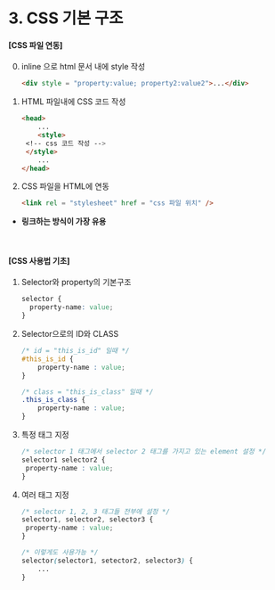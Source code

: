 # 3. CSS 기본 구조

#### [CSS 파일 연동]

0. inline 으로 html 문서 내에 style 작성

   ```html
   <div style = "property:value; property2:value2">...</div>
   ```

   

1. HTML 파일내에 CSS 코드 작성

   ```html
   <head>
       ...
       <style>
   	<!-- css 코드 작성 -->
   	</style>
       ...
   </head>
   
   ```

2. CSS 파일을  HTML에 연동

   ```html
   <link rel = "stylesheet" href = "css 파일 위치" />
   ```

- **링크하는 방식이 가장 유용**

<br>

#### [CSS 사용법 기초]

1. Selector와 property의 기본구조

   ```css
   selector {
     property-name: value;
   }
   ```

2. Selector으로의 ID와 CLASS

   ```css
   /* id = "this_is_id" 일때 */
   #this_is_id {
       property-name : value;
   }
   
   /* class = "this_is_class" 일때 */
   .this_is_class {
       property-name : value;
   }
   ```

3. 특정 태그 지정

   ```css
   /* selector 1 태그에서 selector 2 태그를 가지고 있는 element 설정 */
   selector1 selector2 {
   	property-name : value;
   }
   ```

4. 여러 태그 지정

   ```css
   /* selector 1, 2, 3 태그들 전부에 설정 */
   selector1, selector2, selector3 {
   	property-name : value;
   }
   
   /* 이렇게도 사용가능 */
   selector(selector1, setector2, selector3) {
       ...
   }
   ```

   

